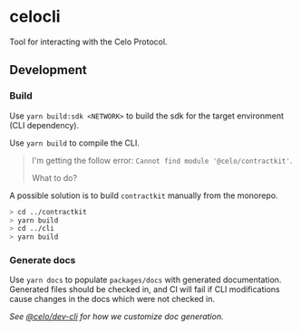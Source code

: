 # celocli

Tool for interacting with the Celo Protocol.

## Development

### Build

Use `yarn build:sdk <NETWORK>` to build the sdk for the target environment (CLI dependency).

Use `yarn build` to compile the CLI.

> I'm getting the follow error: `Cannot find module '@celo/contractkit'`.
>
> What to do?

A possible solution is to build `contractkit` manually from the monorepo.

```bash
> cd ../contractkit
> yarn build
> cd ../cli
> yarn build
```

### Generate docs

Use `yarn docs` to populate `packages/docs` with generated documentation. Generated files should be checked in, and CI will fail if CLI modifications cause changes in the docs which were not checked in.

_See [@celo/dev-cli](https://github.com/celo-org/dev-cli) for how we customize doc generation._
